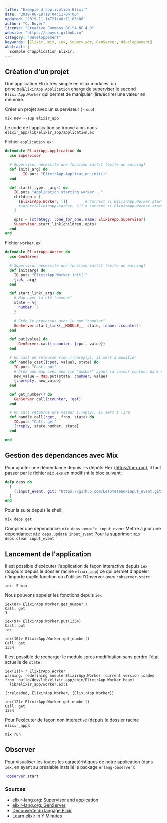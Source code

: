 ```yaml
---
title: "Exemple d'application Elixir"
date: "2019-06-19T19:04:11-04:00"
updated: "2019-11-14T21:40:11-05:00"
author: "C. Boyer"
license: "Creative Commons BY-SA-NC 4.0"
website: "https://cboyer.github.io"
category: "Développement"
keywords: [Elixir, mix, iex, Supervisor, GenServer, développement]
abstract: |
  Exemple d'application Elixir.
---
```



## Création d'un projet

Une application Elixir très simple en deux modules: un principal`ElixirApp.Application` chargé de superviser le second `ElixirApp.Worker` qui permet de manipuler (lire/écrire) une valeur en mémoire.

Créer un projet avec un superviseur (`--sup`):

```Console
mix new --sup elixir_app
```

Le code de l'application se trouve alors dans `elixir_app/lib/elixir_app/application.ex`

Fichier `application.ex`:
```Elixir
defmodule ElixirApp.Application do
  use Supervisor

  # Supervisor nécessite une fonction init/1 (évite un warning)
  def init(_arg) do
        IO.puts "ElixirApp.Application.init()"
  end

  def start(_type, _args) do
    IO.puts "Application starting worker..."
    children = [
      {ElixirApp.Worker, []}        # Correct si ElixirApp.Worker.start_link prend un argument
      #worker(ElixirApp.Worker, []) # Correct si ElixirApp.Worker.start_link ne prend pas d'argument
    ]

    opts = [strategy: :one_for_one, name: ElixirApp.Supervisor]
    Supervisor.start_link(children, opts)
  end
end

```

Fichier `worker.ex`:
```Elixir
defmodule ElixirApp.Worker do
  use GenServer

  # Supervisor nécessite une fonction init/1 (évite un warning)
  def init(arg) do
    IO.puts "ElixirApp.Worker.init()"
    {:ok, arg}
  end

  def start_link(_arg) do
    # Map avec la clé "number"
    state = %{
      number: 3
    }

    # Crée le processus avec le nom "counter"
    GenServer.start_link(__MODULE__, state, [name: :counter])
  end

  def put(value) do
      GenServer.cast(:counter, {:put, value})
  end

  # Un cast ne retourne rien (:noreply), il sert à modifier
  def handle_cast({:put, value}, state) do
    IO.puts "Cast: put"
    # Crée une map avec une clé "number" ayant la valeur contenu dans value
    new_value = Map.put(state, :number, value)
    {:noreply, new_value}
  end

  def get_number() do
    GenServer.call(:counter, :get)
  end

  # Un call retourne une valeur (:reply), il sert à lire
  def handle_call(:get, _from, state) do
    IO.puts "Call: get"
    {:reply, state.number, state}
  end

end
```

## Gestion des dépendances avec Mix

Pour ajouter une dépendance depuis les dépôts Hex (https://hex.pm), il faut passer par le fichier `mix.exs` en modifiant le bloc suivant:

```Elixir
defp deps do
  [
    {:input_event, git: "https://github.com/LeToteTeam/input_event.git", tag: "master"}
  ]
end
```

Pour la suite depuis le shell:

```Console
mix deps.get
```

Compiler une dépendance: `mix deps.compile input_event`
Mettre à jour une dépendance: `mix deps.update input_event`
Pour la supprimer: `mix deps.clean input_event`

## Lancement de l'application

Il est possible d'exécuter l'application de façon interactive depuis `iex` (toujours depuis le dossier racine `elixir_app`) ce qui permet d'appeler n'importe quelle fonction ou d'utiliser l'Observer avec `:observer.start` :
```Console
iex -S mix
```

Nous pouvons appeler les fonctions depuis `iex`

```Console
iex(8)> ElixirApp.Worker.get_number()
Call: get
3

iex(9)> ElixirApp.Worker.put(1354)
Cast: put
:ok

iex(10)> ElixirApp.Worker.get_number()
Call: get
1354
```

Il est possible de recharger le module après modification sans perdre l'état actuelle de `state` :

```Console
iex(11)> r ElixirApp.Worker
warning: redefining module ElixirApp.Worker (current version loaded from _build/dev/lib/elixir_app/ebin/ElixirApp.Worker.beam)
  lib/elixir_app/worker.ex:1

{:reloaded, ElixirApp.Worker, [ElixirApp.Worker]}

iex(12)> ElixirApp.Worker.get_number()
Call: get
1354
```

Pour l'exécuter de façon non interactive (depuis le dossier racine `elixir_app`):

```Console
mix run
```



## Observer

Pour visualiser les toutes les caractéristiques de notre application (dans `iex`, en ayant au préalable installé le package `erlang-observer`):

```elixir
:observer.start
```


### Sources

- [elixir-lang.org: Supervisor and application](https://elixir-lang.org/getting-started/mix-otp/supervisor-and-application.html)
- [elixir-lang.org: GenServer](https://elixir-lang.org/getting-started/mix-otp/genserver.html)
- [Découverte du langage Elixir](https://www.youtube.com/watch?v=1hl_z9-QO9c)
- [Learn elixir in Y Minutes](https://learnxinyminutes.com/docs/elixir/)
